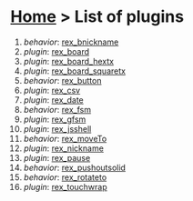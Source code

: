# [Home](index.html) > List of plugins

1. *behavior*: [rex_bnickname](rex_bnickname.html)
2. *plugin*: [rex_board](rex_board.html)
3. *plugin*: [rex_board_hextx](rex_board_hextx.html)
4. *plugin*: [rex_board_squaretx](rex_board_squaretx.html)
5. *behavior*: [rex_button](rex_button.html)
6. *plugin*: [rex_csv](rex_csv.html)
7. *plugin*: [rex_date](rex_date.html)
8. *behavior*: [rex_fsm](rex_fsm.html)
9. *plugin*: [rex_gfsm](rex_gfsm.html)
10. *plugin*: [rex_jsshell](rex_jsshell.html)
11. *behavior*: [rex_moveTo](rex_moveto.html)
12. *plugin*: [rex_nickname](rex_nickname.html)
13. *plugin*: [rex_pause](rex_pause.html)
14. *behavior*: [rex_pushoutsolid](rex_pushoutsolid.html)
15. *behavior*: [rex_rotateto](rex_rotateto.html)
16. *plugin*: [rex_touchwrap](rex_touchwrap.html)

